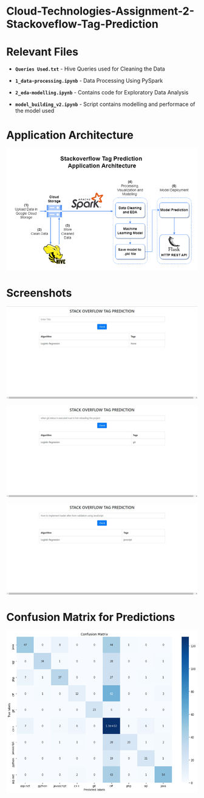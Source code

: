# Cloud-Technologies-Assignment-2-Stackoveflow-Tag-Prediction

# Relevant Files

- **```Queries Used.txt```** - Hive Queries used for Cleaning the Data

- **```1_data-processing.ipynb```** - Data Processing Using PySpark

- **```2_eda-modelling.ipynb```** - Contains code for Exploratory Data Analysis

- **```model_building_v2.ipynb```** - Script contains modelling and performace of the model used

# Application Architecture

 ![Architecture](FinaArchitecture.png)

 # Screenshots

![ss3.JPG](Screenshots/ss1.JPG)

![ss3.JPG](Screenshots/ss2.JPG)

![ss3.JPG](Screenshots/ss4.JPG)

# Confusion Matrix for Predictions

![Arch, cm](Screenshots/cm.png)
